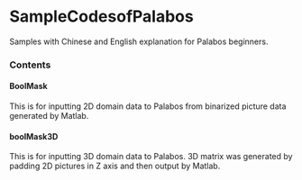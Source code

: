 # SampleCodesofPalabos
Samples with Chinese and English explanation for Palabos beginners.

### Contents
#### BoolMask
This is for inputting 2D domain data to Palabos from binarized picture data generated by Matlab.

#### boolMask3D
This is for inputting 3D domain data to Palabos. 3D matrix was generated by padding 2D pictures in Z axis and then output by Matlab.
